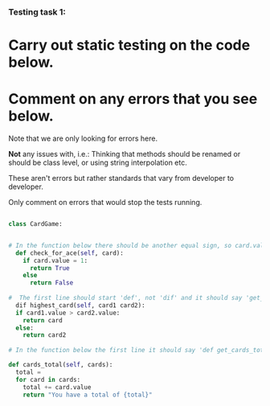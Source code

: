 ### Testing task 1:

# Carry out static testing on the code below.
# Comment on any errors that you see below.

Note that we are only looking for errors here.

**Not** any issues with, i.e.: 
Thinking that methods should be renamed or should be class level, or using string interpolation etc. 

These aren't errors but rather standards that vary from developer to developer. 

Only comment on errors that would stop the tests running.

```python

class CardGame:


# In the function below there should be another equal sign, so card.value == 1. Also needs to be a colon after else - so else:
  def check_for_ace(self, card):
    if card.value = 1:
      return True
    else
      return False
   
#  The first line should start 'def', not 'dif' and it should say 'get_highest_car'. There should also be a comma between card1 and card2. In the third line it should read 'return card1'.
  dif highest_card(self, card1 card2):
  if card1.value > card2.value:
    return card
  else:
    return card2
  
# In the function below the first line it should say 'def get_cards_total'. In the second line it should say 'total = 0'. Last line should read  'return f"You have a total of {total}".'

def cards_total(self, cards):
  total = 
  for card in cards:
    total += card.value
    return "You have a total of {total}"
  
```
